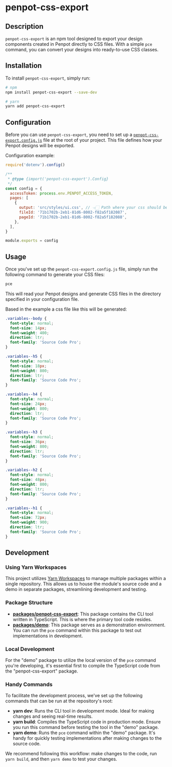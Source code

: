 # penpot-css-export

## Description

`penpot-css-export` is an npm tool designed to export your design components created in Penpot directly to CSS files. With a simple `pce` command, you can convert your designs into ready-to-use CSS classes.

## Installation

To install `penpot-css-export`, simply run:

```bash
# npm
npm install penpot-css-export --save-dev

# yarn
yarn add penpot-css-export
```

## Configuration

Before you can use `penpot-css-export`, you need to set up a [`penpot-css-export.config.js`](./packages/demo/penpot-css-export.config.js) file at the root of your project. This file defines how your Penpot designs will be exported.

Configuration example:

```js
require('dotenv').config()

/**
 * @type {import('penpot-css-export').Config}
 */
const config = {
  accessToken: process.env.PENPOT_ACCESS_TOKEN,
  pages: [
    {
      output: 'src/styles/ui.css', // 👈🏻 Path where your css should be generated.
      fileId: '71b1702b-2eb1-81d6-8002-f82a5f182087',
      pageId: '71b1702b-2eb1-81d6-8002-f82a5f182088',
    },
  ],
}

module.exports = config
```

## Usage

Once you've set up the `penpot-css-export.config.js` file, simply run the following command to generate your CSS files:

```bash
pce
```

This will read your Penpot designs and generate CSS files in the directory specified in your configuration file.

Based in the example a css file like this will be generated:

```css
.variables--body {
  font-style: normal;
  font-size: 14px;
  font-weight: 400;
  direction: ltr;
  font-family: 'Source Code Pro';
}

.variables--h5 {
  font-style: normal;
  font-size: 18px;
  font-weight: 800;
  direction: ltr;
  font-family: 'Source Code Pro';
}

.variables--h4 {
  font-style: normal;
  font-size: 24px;
  font-weight: 800;
  direction: ltr;
  font-family: 'Source Code Pro';
}

.variables--h3 {
  font-style: normal;
  font-size: 36px;
  font-weight: 800;
  direction: ltr;
  font-family: 'Source Code Pro';
}

.variables--h2 {
  font-style: normal;
  font-size: 48px;
  font-weight: 800;
  direction: ltr;
  font-family: 'Source Code Pro';
}

.variables--h1 {
  font-style: normal;
  font-size: 72px;
  font-weight: 900;
  direction: ltr;
  font-family: 'Source Code Pro';
}
```

## Development

### Using Yarn Workspaces

This project utilizes [Yarn Workspaces](https://classic.yarnpkg.com/lang/en/docs/workspaces/) to manage multiple packages within a single repository. This allows us to house the module's source code and a demo in separate packages, streamlining development and testing.

### Package Structure

- [**packages/penpot-css-export**](./packages/penpot-css-export/): This package contains the CLI tool written in TypeScript. This is where the primary tool code resides.
- [**packages/demo**](./packages/demo/): This package serves as a demonstration environment. You can run the `pce` command within this package to test out implementations in development.

### Local Development

For the "demo" package to utilize the local version of the `pce` command you're developing, it's essential first to compile the TypeScript code from the "penpot-css-export" package.

### Handy Commands

To facilitate the development process, we've set up the following commands that can be run at the repository's root:

- **yarn dev**: Runs the CLI tool in development mode. Ideal for making changes and seeing real-time results.
- **yarn build**: Compiles the TypeScript code in production mode. Ensure you run this command before testing the tool in the "demo" package.
- **yarn demo**: Runs the `pce` command within the "demo" package. It's handy for quickly testing implementations after making changes to the source code.

We recommend following this workflow: make changes to the code, run `yarn build`, and then `yarn demo` to test your changes.

